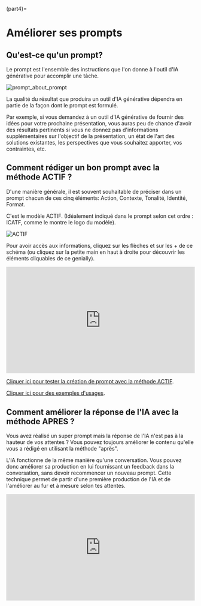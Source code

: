 (part4)=
# Améliorer ses prompts

## Qu'est-ce qu'un prompt?

Le prompt est l'ensemble des instructions que l'on donne à l'outil d'IA générative pour accomplir une tâche.

![prompt_about_prompt](attachments/prompt_about_prompt.png)

La qualité du résultat que produira un outil d'IA générative dépendra en partie de la façon dont le prompt est formulé. 

Par exemple, si vous demandez à un outil d'IA générative de fournir des idées pour votre prochaine présentation, vous auras peu de chance d'avoir des résultats pertinents si vous ne donnez pas d'informations supplémentaires sur l'objectif de la présentation, un état de l'art des solutions existantes, les perspectives que vous souhaitez apporter, vos contraintes, etc.

## Comment rédiger un bon prompt avec la méthode ACTIF ?

D'une manière générale, il est souvent souhaitable de préciser dans un prompt chacun de ces cinq éléments: Action, Contexte, Tonalité, Identité, Format. 

C'est le modèle ACTIF. (Idéalement indiqué dans le prompt selon cet ordre : ICATF, comme le montre le logo du modèle).

![ACTIF](attachments/ACTIF.png)

Pour avoir accès aux informations, cliquez sur les flèches et sur les + de ce schéma (ou cliquez sur la petite main en haut à droite pour découvrir les éléments cliquables de ce genially).

<div style="width: 100%;">
    <div style="position: relative; padding-bottom: 56.25%; padding-top: 0; height: 0;"><iframe title="Zentrales Schema Mindmap" frameborder="0" width="1200" height="675" style="text-align: center; position: absolute; top: 0px; left: 0px; width: 100%; height: 100%;" src="https://view.genially.com/672a139461d8c8b0919da0c0" type="text/html" allowscriptaccess="always" allowfullscreen="true" scrolling="yes" allownetworking="all"></iframe> </div>
</div>

[Cliquer ici pour tester la création de prompt avec la méthode ACTIF](https://actif.numedu.org/).

[Cliquer ici pour des exemples d'usages](https://prompting.numedu.org/browse.php?cible=apprenants).

## Comment améliorer la réponse de l'IA avec la méthode APRES ?

Vous avez réalisé un super prompt mais la réponse de l'IA n'est pas à la hauteur de vos attentes ? Vous pouvez toujours améliorer le contenu qu'elle vous a rédigé en utilisant la méthode "après".

L'IA fonctionne de la même manière qu'une conversation. Vous pouvez donc améliorer sa production en lui fournissant un feedback dans la conversation, sans devoir recommencer un nouveau prompt. Cette technique permet de partir d'une première production de l'IA et de l'améliorer au fur et à mesure selon tes attentes.

<div style="width: 100%;">
    <div style="position: relative; padding-bottom: 56.25%; padding-top: 0; height: 0;"><iframe title="Modèle APRES" frameborder="0" width="1200" height="675" style="text-align: center; position: absolute; top: 0px; left: 0px; width: 100%; height: 100%;" src="https://view.genially.com/6751a9334169a02fd9d77548" type="text/html" allowscriptaccess="always" allowfullscreen="true" scrolling="yes" allownetworking="all"></iframe> </div>
</div>


